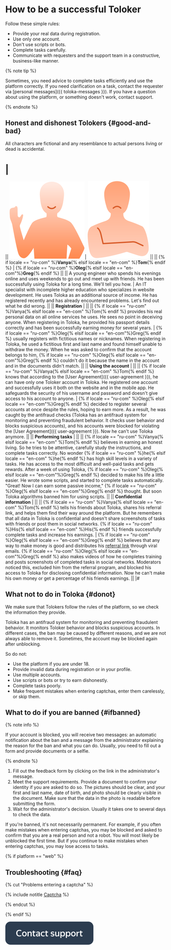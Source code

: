 # How to be a successful Toloker

Follow these simple rules:

- Provide your real data during registration.
- Use only one account.
- Don't use scripts or bots.
- Complete tasks carefully.
- Communicate with requesters and the support team in a constructive, business-like manner.

{% note tip %}

Sometimes, you need advice to complete tasks efficiently and use the platform correctly. If you need clarification on a task, contact the requester via [personal messages]({{ toloka-messages }}). If you have a question about using the platform, or something doesn't work, contact support.

{% endnote %}

## Honest and dishonest Tolokers {#good-and-bad}

All characters are fictional and any resemblance to actual persons living or dead is accidental.

# |
|| ![](assets/good_perfomer.svg)| ![](assets/bad_performer.svg) ||
|| {% if locale == "ru-com" %}**Vanya**{% elsif locale == "en-com" %}**Tom**{% endif %} | {% if locale == "ru-com" %}**Oleg**{% elsif locale == "en-com"%}**Greg**{% endif %} ||
|| A young engineer who spends his evenings online and uses weekends to go out and meet up with friends. He has been successfully using Toloka for a long time. We'll tell you how. | An IT specialist with incomplete higher education who specializes in website development. He uses Toloka as an additional source of income. He has registered recently and has already encountered problems. Let's find out what he did wrong. ||
|| **Registration** | ||
|| {% if locale == "ru-com" %}Vanya{% elsif locale == "en-com" %}Tom{% endif %} provides his real personal data on all online services he uses. He sees no point in deceiving anyone. When registering in Toloka, he provided his passport details correctly and has been successfully earning money for several years. | {% if locale == "ru-com" %}Oleg{% elsif locale == "en-com"%}Greg{% endif %} usually registers with fictitious names or nicknames. When registering in Toloka, he used a fictitious first and last name and found himself unable to withdraw the money. When he was asked to confirm that the account belongs to him, {% if locale == "ru-com" %}Oleg{% elsif locale == "en-com"%}Greg{% endif %} couldn't do it because the name in the account and in the documents didn't match. ||
|| **Using the account** | ||
|| {% if locale == "ru-com" %}Vanya{% elsif locale == "en-com" %}Tom{% endif %} knows that according to the [User Agreement]({{ user-agreement }}), he can have only one Toloker account in Toloka. He registered one account and successfully uses it both on the website and in the mobile app. He safeguards the security of his username and password and doesn't give access to his account to anyone. | {% if locale == "ru-com" %}Oleg{% elsif locale == "en-com"%}Greg{% endif %} decided to register several accounts at once despite the rules, hoping to earn more. As a result, he was caught by the antifraud checks (Toloka has an antifraud system for monitoring and preventing fraudulent behavior. It checks user behavior and blocks suspicious accounts), and his accounts were blocked for violating the [User Agreement]({{ user-agreement }}). Now he can't use Toloka anymore. ||
|| **Performing tasks** | ||
|| {% if locale == "ru-com" %}Vanya{% elsif locale == "en-com" %}Tom{% endif %} believes in earning an honest living. So he tries to be attentive, carefully study the instructions, and complete tasks correctly. No wonder {% if locale == "ru-com" %}he{% elsif locale == "en-com" %}he{% endif %} has high skill levels in a variety of tasks. He has access to the most difficult and well-paid tasks and gets rewards. After a week of using Toloka, {% if locale == "ru-com" %}Oleg{% elsif locale == "en-com"%}Greg{% endif %} decided to make his life a little easier. He wrote some scripts, and started to complete tasks automatically. "Great! Now I can earn some passive income," {% if locale == "ru-com" %}Oleg{% elsif locale == "en-com"%}Greg{% endif %} thought. But soon Toloka algorithms banned him for using scripts. ||
|| **Confidential information** | ||
|| {% if locale == "ru-com" %}Vanya{% elsif locale == "en-com" %}Tom{% endif %} tells his friends about Toloka, shares his referral link, and helps them find their way around the platform. But he remembers that all data in Toloka is confidential and doesn't share screenshots of tasks with friends or post them in social networks. {% if locale == "ru-com" %}His{% elsif locale == "en-com" %}His{% endif %} friends successfully complete tasks and increase his earnings. | {% if locale == "ru-com" %}Oleg{% elsif locale == "en-com"%}Greg{% endif %} believes that any way to make money is good and distributes his [referral link](referal.md) through viral emails. {% if locale == "ru-com" %}Oleg{% elsif locale == "en-com"%}Greg{% endif %} also makes videos of how he completes training and posts screenshots of completed tasks in social networks. Moderators noticed this, excluded him from the referral program, and blocked his access to Toloka for disclosing confidential information. Now he can't make his own money or get a percentage of his friends earnings. ||
|#

## What not to do in Toloka {#donot}

We make sure that Tolokers follow the rules of the platform, so we check the information they provide.

Toloka has an antifraud system for monitoring and preventing fraudulent behavior. It monitors Toloker behavior and blocks suspicious accounts. In different cases, the ban may be caused by different reasons, and we are not always able to remove it. Sometimes, the account may be blocked again after unblocking.

So do not:

- Use the platform if you are under 18.
- Provide invalid data during registration or in your profile.
- Use multiple accounts.
- Use scripts or bots or try to earn dishonestly.
- Complete tasks poorly.
- Make frequent mistakes when entering captchas, enter them carelessly, or skip them.

## What to do if you are banned {#ifbanned}

{% note info %}

If your account is blocked, you will receive two messages: an automatic notification about the ban and a message from the administrator explaining the reason for the ban and what you can do. Usually, you need to fill out a form and provide documents or a selfie.

{% endnote %}

1. Fill out the feedback form by clicking on the link in the administrator's message.
1. Meet the support requirements. Provide a document to confirm your identity if you are asked to do so. The pictures should be clear, and your first and last name, date of birth, and photo should be clearly visible in the document. Make sure that the data in the photo is readable before submitting the form.
1. Wait for the administrator's decision. Usually it takes one to several days to check the data.

If you're banned, it's not necessarily permanent. For example, if you often make mistakes when entering captchas, you may be blocked and asked to confirm that you are a real person and not a robot. You will most likely be unblocked the first time. But if you continue to make mistakes when entering captchas, you may lose access to tasks.

{% if platform == "web" %}
## Troubleshooting {#faq}

{% cut "Problems entering a captcha" %}

{% include notitle [Captcha](_includes/captcha.md) %}

{% endcut %}

{% endif %}


[![](assets/buttons/contact-support.svg)](troubleshooting/troubleshooting.md#not_working_properly)
